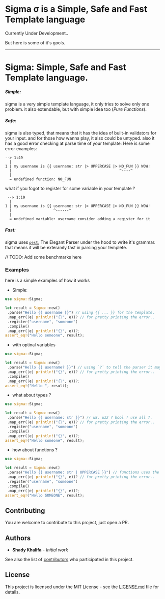 # Sigma σ is a Simple, Safe and Fast Template language

Currently Under Development..

But here is some of it's gools.

---

# Sigma: Simple, Safe and Fast Template language.

##### Simple:

sigma is a very simple template language, it only tries to solve only one
problem. it also extendable, but with simple idea too (_Pure Functions_).

##### Safe:

sigma is also typed, that means that it has the idea of built-in validators
for your input. and for those how wanna play, it also could be untyped.
also it has a good error checking at parse time of your template:
Here is some error examples:

```
--> 1:49
  |
1 | my username is {{ username: str |> UPPERCASE |> NO_FUN }} WOW!
  |                                                 ^----^
  |
  = undefined function: NO_FUN
```

what if you fogot to register for some variable in your template ?

```
 --> 1:19
  |
1 | my username is {{ username: str |> UPPERCASE |> NO_FUN }} WOW!
  |                   ^------^
  |
  = undefined variable: username consider adding a register for it
```

##### Fast:

sigma uses [`pest`](https://pest.rs/), The Elegant Parser under the hood to write it's grammar.
that means it will be exteramly fast in parsing your templete.

// TODO: Add some benchmarks here

### Examples

here is a simple examples of how it works

- Simple:

```rust
use sigma::Sigma;

let result = Sigma::new()
 .parse("Hello {{ username }}") // using {{ ... }} for the template.
 .map_err(|e| println!("{}", e))? // for pretty printing the error..
 .register("username", "someone")
 .compile()
 .map_err(|e| println!("{}", e))?;
assert_eq!("Hello someone", result);
```

- with optinal variables

```rust
use sigma::Sigma;

let result = Sigma::new()
 .parse("Hello {{ username? }}") // using `?` to tell the parser it maybe `null`.
 .map_err(|e| println!("{}", e))? // for pretty printing the error..
 .compile()
 .map_err(|e| println!("{}", e))?;
assert_eq!("Hello ", result);
```

- what about types ?

```rust
use sigma::Sigma;

let result = Sigma::new()
 .parse("Hello {{ username: str }}") // u8, u32 ? bool ! use all ?.
 .map_err(|e| println!("{}", e))? // for pretty printing the error..
 .register("username", "someone")
 .compile()
 .map_err(|e| println!("{}", e))?;
assert_eq!("Hello someone", result);
```

- how about functions ?

```rust
use sigma::Sigma;

let result = Sigma::new()
 .parse("Hello {{ username: str | UPPERCASE }}") // functions uses the `|` operator or if you love `|>`.
 .map_err(|e| println!("{}", e))? // for pretty printing the error..
 .register("username", "someone")
 .compile()
 .map_err(|e| println!("{}", e))?;
assert_eq!("Hello SOMEONE", result);
```

## Contributing

You are welcome to contribute to this project, just open a PR.

## Authors

* **Shady Khalifa** - _Initial work_

See also the list of [contributors](contributors) who participated in this project.

## License

This project is licensed under the MIT License - see the [LICENSE.md](LICENSE.md) file for details.
